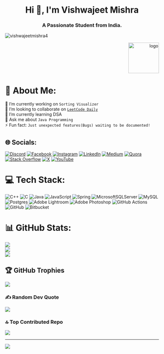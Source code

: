 

<!---
vishwajeetmishra4/vishwajeetmishra4 is a ✨ special ✨ repository because its `README.md` (this file) appears on your GitHub profile.
You can click the Preview link to take a look at your changes.
--->


<h1 align="center">Hi 👋, I'm Vishwajeet Mishra</h1>
<h3 align="center">A Passionate Student from India.</h3>

<p align="left"> <img src="https://komarev.com/ghpvc/?username=vishwajeetmishra4&label=Profile%20views&color=0e75b6&style=flat" alt="vishwajeetmishra4" /> </p>




<!-- <p align="left"> <a href="https://twitter.com/vishwajeet_4" target="blank"><img src="https://img.shields.io/twitter/follow/vishwajeet_4?logo=twitter&style=for-the-badge" alt="vishwajeet_4" /></a> </p> -->
<p align="Right"> <img src="https://octodex.github.com/images/baracktocat.jpg" alt="logo" width="100"> </p>


# 💫 About Me:
🔭 I’m currently working on `Sorting Visualizer`<br>
👯 I’m looking to collaborate on <a href="https://github.com/vishwajeetmishra4/Leetcode-Daily" target="blank" alt="Leetcode Daily">`LeetCode Daily`</a><br>
🌱 I’m currently learning DSA<br>
💬 Ask me about `Java Programming`<br>
⚡ Fun fact: `Just unexpected features(Bugs) waiting to be documented!`


## 🌐 Socials:
[![Discord](https://img.shields.io/badge/Discord-%237289DA.svg?logo=discord&logoColor=white)](https://discord.com/user/1115662508808740885) [![Facebook](https://img.shields.io/badge/Facebook-%231877F2.svg?logo=Facebook&logoColor=white)](https://facebook.com/https://www.facebook.com/profile.php?id=100080983966580) [![Instagram](https://img.shields.io/badge/Instagram-%23E4405F.svg?logo=Instagram&logoColor=white)](https://instagram.com/vishwajeet.mishra4) [![LinkedIn](https://img.shields.io/badge/LinkedIn-%230077B5.svg?logo=linkedin&logoColor=white)](https://linkedin.com/in/https://www.linkedin.com/in/vishwajeet-mishra4/) [![Medium](https://img.shields.io/badge/Medium-12100E?logo=medium&logoColor=white)](https://medium.com/@https://medium.com/@Vishwajeet.mishra4) [![Quora](https://img.shields.io/badge/Quora-%23B92B27.svg?logo=Quora&logoColor=white)](https://quora.com/profile/https://www.quora.com/profile/Vishwajeet-Mishra-Mishra) [![Stack Overflow](https://img.shields.io/badge/-Stackoverflow-FE7A16?logo=stack-overflow&logoColor=white)](https://stackoverflow.com/users/https://stackoverflow.com/users/23467152/vishwajeet-mishra) [![X](https://img.shields.io/badge/X-black.svg?logo=X&logoColor=white)](https://x.com/https://x.com/vishwajeet_4) [![YouTube](https://img.shields.io/badge/YouTube-%23FF0000.svg?logo=YouTube&logoColor=white)](https://youtube.com/@https://www.youtube.com/@vishwajeetvishu2801) 

# 💻 Tech Stack:
![C++](https://img.shields.io/badge/c++-%2300599C.svg?style=plastic&logo=c%2B%2B&logoColor=white) ![C](https://img.shields.io/badge/c-%2300599C.svg?style=plastic&logo=c&logoColor=white) ![Java](https://img.shields.io/badge/java-%23ED8B00.svg?style=plastic&logo=openjdk&logoColor=white) ![JavaScript](https://img.shields.io/badge/javascript-%23323330.svg?style=plastic&logo=javascript&logoColor=%23F7DF1E) ![Spring](https://img.shields.io/badge/spring-%236DB33F.svg?style=plastic&logo=spring&logoColor=white) ![MicrosoftSQLServer](https://img.shields.io/badge/Microsoft%20SQL%20Server-CC2927?style=plastic&logo=microsoft%20sql%20server&logoColor=white) ![MySQL](https://img.shields.io/badge/mysql-4479A1.svg?style=plastic&logo=mysql&logoColor=white) ![Postgres](https://img.shields.io/badge/postgres-%23316192.svg?style=plastic&logo=postgresql&logoColor=white) ![Adobe Lightroom](https://img.shields.io/badge/Adobe%20Lightroom-31A8FF.svg?style=plastic&logo=Adobe%20Lightroom&logoColor=white) ![Adobe Photoshop](https://img.shields.io/badge/adobe%20photoshop-%2331A8FF.svg?style=plastic&logo=adobe%20photoshop&logoColor=white) ![GitHub Actions](https://img.shields.io/badge/github%20actions-%232671E5.svg?style=plastic&logo=githubactions&logoColor=white) ![GitHub](https://img.shields.io/badge/github-%23121011.svg?style=plastic&logo=github&logoColor=white) ![Bitbucket](https://img.shields.io/badge/bitbucket-%230047B3.svg?style=plastic&logo=bitbucket&logoColor=white)
# 📊 GitHub Stats:
![](https://github-readme-stats.vercel.app/api?username=vishwajeetmishra4&theme=shadow_green&hide_border=false&include_all_commits=true&count_private=true)<br/>
![](https://github-readme-streak-stats.herokuapp.com/?user=vishwajeetmishra4&theme=shadow_green&hide_border=false)<br/>
![](https://github-readme-stats.vercel.app/api/top-langs/?username=vishwajeetmishra4&theme=shadow_green&hide_border=false&include_all_commits=true&count_private=true&layout=compact)

## 🏆 GitHub Trophies
![](https://github-profile-trophy.vercel.app/?username=vishwajeetmishra4&theme=shadow_green&no-frame=false&no-bg=false&margin-w=4)

### ✍️ Random Dev Quote
![](https://quotes-github-readme.vercel.app/api?type=horizontal&theme=dark)

### 🔝 Top Contributed Repo
![](https://github-contributor-stats.vercel.app/api?username=vishwajeetmishra4&limit=5&theme=shadow_green&combine_all_yearly_contributions=true)

---
[![](https://visitcount.itsvg.in/api?id=vishwajeetmishra4&icon=10&color=13)](https://visitcount.itsvg.in)

<!-- Proudly created with GPRM ( https://gprm.itsvg.in ) -->
